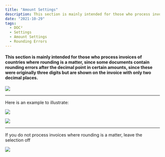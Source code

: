 ```yaml
---
title: "Amount Settings"
description: This section is mainly intended for those who process invoices of countries where rounding is a matter, since some documents contain rounding errors after the decimal point in certain amounts, since these were originally three digits but are shown on the invoice with only two decimal places.
date: "2021-10-29"
tags:
  - DOC²
  - Settings
  - Amount Settings
  - Rounding Errors
---
```


#### This section is mainly intended for those who process invoices of countries where rounding is a matter, since some documents contain rounding errors after the decimal point in certain amounts, since these were originally three digits but are shown on the invoice with only two decimal places.

![](/_images/doc2/DOC²_Settings_Amount-Settings-1024x77.png)

* * *

Here is an example to illustrate:

![](/_images/doc2/DOC²_amounts-swiss-invoice.png)



![](/_images/doc2/DOC²-_Amount-Settings_on.png)

* * *

If you do not process invoices where rounding is a matter, leave the selection off

![](/_images/doc2/DOC²-_Amount-Settings_off-1024x557.png)
